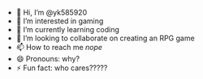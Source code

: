 - 👋 Hi, I’m @yk585920
- 👀 I’m interested in gaming
- 🌱 I’m currently learning coding
- 💞️ I’m looking to collaborate on creating an RPG game
- 📫 How to reach me   *nope*
- 😄 Pronouns: why?
- ⚡ Fun fact: who cares?????

<!---
yk585920/yk585920 is a ✨ special ✨ repository because its `README.md` (this file) appears on your GitHub profile.
You can click the Preview link to take a look at your changes.
--->
